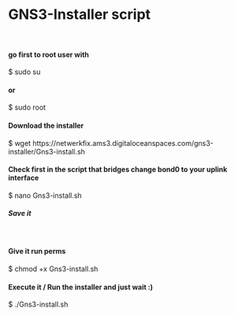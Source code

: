 # GNS3-Installer script
<br>
<h4>go first to root user with</h4>
$ sudo su
<h4>or</h4>
$ sudo root
<h4>Download the installer</h4>
$ wget https://netwerkfix.ams3.digitaloceanspaces.com/gns3-installer/Gns3-install.sh
<br>
<h4>Check first in the script that bridges change bond0 to your uplink interface</h4>
$ nano Gns3-install.sh
<h5>Save it</h5>
<br>
<h4>Give it run perms</h4>
$ chmod +x Gns3-install.sh
<br>
<h4>Execute it / Run the installer and just wait :)</h4>
$ ./Gns3-install.sh
